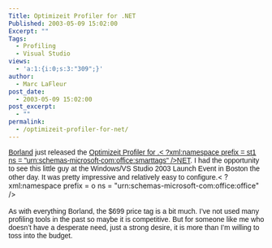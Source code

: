 ```yaml
---
Title: Optimizeit Profiler for .NET
Published: 2003-05-09 15:02:00
Excerpt: ""
Tags:
  - Profiling
  - Visual Studio
views:
  - 'a:1:{i:0;s:3:"309";}'
author:
  - Marc LaFleur
post_date:
  - 2003-05-09 15:02:00
post_excerpt:
  - ""
permalink:
  - /optimizeit-profiler-for-net/
---
```

<p class=MsoNormal style="MARGIN: 0in 0in 0pt"><a href="http://massivescale.blob.core.windows.net/blogmedia/2003/05/www.borland.com" target=_blank><span style="FONT-FAMILY: Arial">Borland</span></a><span style="FONT-FAMILY: Arial"> just released the </span><a href="http://www.borland.com/opt_profiler/index.html" target=_blank><span style="FONT-FAMILY: Arial">Optimizeit Profiler for .< ?xml:namespace prefix = st1 ns = "urn:schemas-microsoft-com:office:smarttags" /><st1:stockticker>NET</st1:stockticker></span></a><span style="FONT-FAMILY: Arial">. I had the opportunity to see this little guy at the Windows/VS Studio 2003 Launch Event in </span><st1:city><st1:place><span style="FONT-FAMILY: Arial"><st1:city><st1:place>Boston</st1:place></st1:city></span></st1:place></st1:city><span style="FONT-FAMILY: Arial"> the other day. It was pretty impressive and relatively easy to configure.</span>< ?xml:namespace prefix = o ns = "urn:schemas-microsoft-com:office:office" /><o:p></o:p></p>

<p class=MsoNormal style="MARGIN: 0in 0in 0pt"><o:p>&nbsp;</o:p></p>

<p class=MsoNormal style="MARGIN: 0in 0in 0pt"><span style="FONT-FAMILY: Arial">As with everything Borland, the $699 price tag is a bit much. I&#8217;ve not used many profiling tools in the past so maybe it is competitive. But for someone like me who doesn&#8217;t have a desperate need, just a strong desire, it is more than I&#8217;m willing to toss into the budget. </span></p>